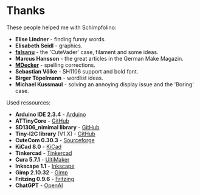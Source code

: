 # Thanks

These people helped me with Schimpfolino:  
  
 - **Elise Lindner** - finding funny words.
 - **Elisabeth Seidl** - graphics. 
 - **[falsanu](https://github.com/falsanu)** - the 'CuteVader' case, filament and some ideas.
 - **Marcus Hansson** - the great articles in the German Make Magazin.
 - **[MDecker](https://github.com/MDecker-MobileComputing)** - spelling corrections.
 - **Sebastian Völke** - SH1106 support and bold font.
 - **Birger Töpelmann** - wordlist ideas.
 - **Michael Kussmaul** - solving an annoying display issue and the 'Boring' case.  
  
Used ressources:  
  
- **Arduino IDE 2.3.4** - [Arduino](http://www.arduino.cc)  
- **ATTinyCore** - [GitHub](https://github.com/SpenceKonde/ATTinyCore)
- **SD1306_nimimal library** - [GitHub](https://github.com/kirknorthrop/SSD1306_minimal)
- **Tiny-I2C library** (V1.X) - [GitHub](https://github.com/technoblogy/tiny-i2c)  
- **CuteCom 0.30.3** - [Sourceforge](https://cutecom.sourceforge.net/)
- **KiCad 8.0** - [KiCad](https://www.kicad.org)
- **Tinkercad** - [Tinkercad](https://www.tinkercad.com)
- **Cura 5.7.1** - [UltiMaker](https://ultimaker.com/de/software/ultimaker-cura)
- **Inkscape 1.1** - [Inkscape](https://inkscape.org)
- **Gimp 2.10.32** - [Gimp](https://www.gimp.org)
- **Fritzing 0.9.6** - [Fritzing](https://fritzing.org)  
- **ChatGPT** - [OpenAI](https://chatopenai.de/)  
